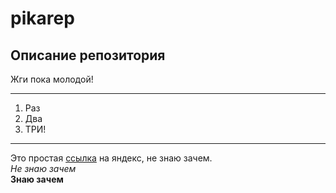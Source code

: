 # pikarep
## Описание репозитория
Жги пока молодой!  
***
1. Раз
2. Два
3. ТРИ!
***
Это простая [ссылка](http://yandex.ru) на яндекс, не знаю зачем.  
*Не знаю зачем*  
**Знаю зачем**  